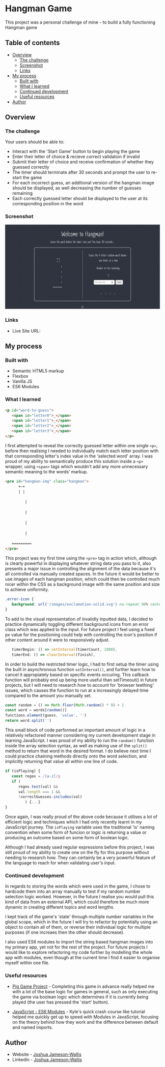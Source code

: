 # Hangman Game

This project was a personal challenge of mine - to build a fully functioning Hangman game

## Table of contents

-  [Overview](#overview)
   -  [The challenge](#the-challenge)
   -  [Screenshot](#screenshot)
   -  [Links](#links)
-  [My process](#my-process)
   -  [Built with](#built-with)
   -  [What I learned](#what-i-learned)
   -  [Continued development](#continued-development)
   -  [Useful resources](#useful-resources)
-  [Author](#author)

## Overview

### The challenge

Your users should be able to:

-  Interact with the 'Start Game' button to begin playing the game
-  Enter their letter of choice & recieve correct validation if invalid
-  Submit their letter of choice and receive confirmation of whether they guessed correctly
-  The timer should terminate after 30 seconds and prompt the user to re-start the game
-  For each incorrect guess, an additional version of the hangman image should be displayed, as well decreasing the number of guesses remaining
-  Each correctly guessed letter should be displayed to the user at its corresponding position in the word

### Screenshot

![](./Screenshot.png)

### Links

-  Live Site URL:

## My process

### Built with

-  Semantic HTML5 markup
-  Flexbox
-  Vanilla JS
-  ES6 Modules

### What I learned

```html
<p id="word-to-guess">
   <span id="letter0">_</span>
   <span id="letter1">_</span>
   <span id="letter2">_</span>
   <span id="letter3">_</span>
</p>
```

I first attempted to reveal the correctly guessed letter within one single `<p>`, before then realising I needed to individually match each letter position with that corresponding letter's index value in the 'selected word' array. I was proud of my ability to semantically produce this solution inside a `<p>` wrapper, using `<span>` tags which wouldn't add any more unnecessary semantic meaning to the words' markup.

```html
<pre id="hangman-img" class="hangman">
      +—+
      | |
   
         |
   
         |
   
         |
   
         |
   
   =========
</pre>
```

This project was my first time using the `<pre>` tag in action which, although is clearly powerful in displaying whatever string data you pass to it, also presents a major issue in controlling the alignment of the data because it's all controlled via manually created spaces. In the future it would be better to use images of each hangman position, which could then be controlled much nicer within the CSS as a background image with the same position and size to achieve uniformity.

```css
.error-icon {
   background: url('/images/exclamation-solid.svg') no-repeat 90% center / 4%;
}
```

To add to the visual representation of invalidly inputted data, I decided to practice dynamically toggling different background icons from an error class which was applied to the input. For future project I feel using a fixed px value for the positioning could help with controlling the icon's position if other content around it were to responsively adjust.

```js
   timerBegin: () => setInterval(timerCount, 1000),
   timerEnd: () => clearInterval(finish),
```

In order to build the restricted timer logic, I had to first setup the timer using the built in asynchronous function `setInterval()`, and further learn how to cancel it appropiately based on specific events occuring. This callback function will probably end up being more useful than setTimeout() in future projects, but I will need to research how to account for 'browser teething' issues, which causes the function to run at a increasingly delayed time compared to the amount you manually set.

```js
const random = () => Math.floor(Math.random() * 9) + 1
const word = words[random()]
functions.element(guess, 'value', '')
return word.split('')
```

This small block of code performed an important amount of logic in a relatively refactored manner considering my current development stage in learning JavaScript. I was proud of my ability to run the `random()` function inside the array selection syntax, as well as making use of the `split()` method to return that word in the desired format. I do believe next time I could practice chaining methods directly onto the word selection, and implicitly returning that value all within one line of code.

```js
if (isPlaying) {
   const regex = /[a-z]/g
   if (
      regex.test(val) &&
      val.length === 1 &&
      !correctGuesses.includes(val)
         ) {...}
}
```

Once again, I was really proud of the above code because it utilises a lot of efficient logic and techniques which I had only recently learnt in my JavaScript journey. The `isPlaying` variable uses the traditional 'is' naming convention when some form of funcion or logic is returning a value or producing an outcome based on some form of boolean logic.

Although I had already used regular expressions before this project, I was still proud of my ability to create one on the fly for this purpose without needing to research how. They can certainly be a very powerful feature of the language to reach for when validating user's input.

### Continued development

In regards to storing the words which were used in the game, I chose to hardcode them into an array manually to test if my random number selection logic worked. However, in the future I realise you would pull this kind of data from an external API, which could therefore be much more dynamic in creating different topics and word lengths.

I kept track of the game's 'state' through multiple number variables in the global scope, which in the future I will try to refactor by potentially using an object to contain all of them, or reverse their individual logic for multiple purposes (if one increaes then the other should decrease).

I also used ES6 modules to import the string based hangman images into my primary app, yet not for the rest of the project. For future projects I would like to explore refactoring my code further by modelling the whole app with modules, even though at the current time I find it easier to organise myself within one file.

### Useful resources

-  [Pig Game Project](https://www.udemy.com/course/the-complete-javascript-course/) - Completing this game in advance really helped me with a lot of the base logic for games in general, such as only executing the game via boolean logic which determines if it is currently being played (the user has pressed the 'start' button).

-  [JavaScript - ES6 Modules](https://www.youtube.com/watch?v=cRHQNNcYf6s&t=283s&ab_channel=WebDevSimplified) - Kyle's quick crash course like tutorial helped me quickly get up to speed with Modules in JavaScript, focusing on the theory behind how they work and the difference between default and named imports.

## Author

-  Website - [Joshua Jameson-Wallis](https://joshuajamesonwallis.com)
-  Linkedin - [Joshua Jameson-Wallis]()
